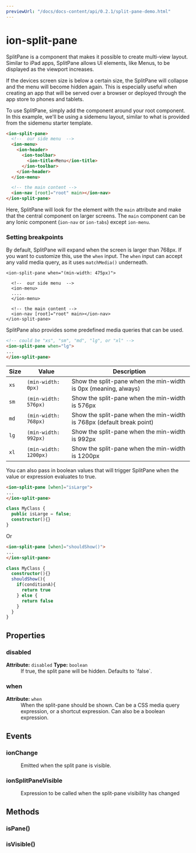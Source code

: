 ```yaml
---
previewUrl: "/docs/docs-content/api/0.2.1/split-pane-demo.html"
---
```

# ion-split-pane

SplitPane is a component that makes it possible to create multi-view layout.
Similar to iPad apps, SplitPane allows UI elements, like Menus, to be
displayed as the viewport increases.

If the devices screen size is below a certain size, the SplitPane will
collapse and the menu will become hidden again. This is especially useful when
creating an app that will be served over a browser or deployed through the app
store to phones and tablets.

To use SplitPane, simply add the component around your root component.
In this example, we'll be using a sidemenu layout, similar to what is
provided from the sidemenu starter template.

```html
<ion-split-pane>
  <!--  our side menu  -->
  <ion-menu>
    <ion-header>
      <ion-toolbar>
        <ion-title>Menu</ion-title>
      </ion-toolbar>
    </ion-header>
  </ion-menu>

  <!-- the main content -->
  <ion-nav [root]="root" main></ion-nav>
</ion-split-pane>
```

Here, SplitPane will look for the element with the `main` attribute and make
that the central component on larger screens. The `main` component can be any
Ionic component (`ion-nav` or `ion-tabs`) except `ion-menu`.


### Setting breakpoints

By default, SplitPane will expand when the screen is larger than 768px.
If you want to customize this, use the `when` input. The `when` input can
accept any valid media query, as it uses `matchMedia()` underneath.

```
<ion-split-pane when="(min-width: 475px)">

  <!--  our side menu  -->
  <ion-menu>
  ....
  </ion-menu>

  <!-- the main content -->
  <ion-nav [root]="root" main></ion-nav>
</ion-split-pane>
```

SplitPane also provides some predefined media queries that can be used.

```html
<!-- could be "xs", "sm", "md", "lg", or "xl" -->
<ion-split-pane when="lg">
...
</ion-split-pane>
```


 | Size | Value                 | Description                                                           |
 |------|-----------------------|-----------------------------------------------------------------------|
 | `xs` | `(min-width: 0px)`    | Show the split-pane when the min-width is 0px (meaning, always)       |
 | `sm` | `(min-width: 576px)`  | Show the split-pane when the min-width is 576px                       |
 | `md` | `(min-width: 768px)`  | Show the split-pane when the min-width is 768px (default break point) |
 | `lg` | `(min-width: 992px)`  | Show the split-pane when the min-width is 992px                       |
 | `xl` | `(min-width: 1200px)` | Show the split-pane when the min-width is 1200px                      |

 You can also pass in boolean values that will trigger SplitPane when the value
 or expression evaluates to true.


 ```html
 <ion-split-pane [when]="isLarge">
 ...
 </ion-split-pane>
 ```

 ```ts
 class MyClass {
   public isLarge = false;
   constructor(){}
 }
 ```

 Or

 ```html
 <ion-split-pane [when]="shouldShow()">
 ...
 </ion-split-pane>
 ```

 ```ts
 class MyClass {
   constructor(){}
   shouldShow(){
     if(conditionA){
       return true
     } else {
       return false
     }
   }
 }
 ```


<h2>Properties</h2> 

<dl>
<dt>
<h3>disabled</h3> 
<strong>Attribute:</strong>  <code>disabled</code>
<strong>Type:</strong> <code>boolean</code>
</dt>
<dd>If true, the split pane will be hidden. Defaults to `false`.</dd>

<dt>
<h3>when</h3> 
<strong>Attribute:</strong>  <code>when</code>
</dt>
<dd>When the split-pane should be shown.
Can be a CSS media query expression, or a shortcut expression.
Can also be a boolean expression.</dd>

</dl>


<h2>Events</h2>

<dl><dt>
<h3>ionChange</h3></dt>
<dd>Emitted when the split pane is visible.</dd>

<dt>
<h3>ionSplitPaneVisible</h3></dt>
<dd>Expression to be called when the split-pane visibility has changed</dd>

</dl>


<h2>Methods</h2>
<dl>

<dt><h3>isPane()</h3></dt>
<dd></dd>

<dt><h3>isVisible()</h3></dt>
<dd></dd>

</dl>


